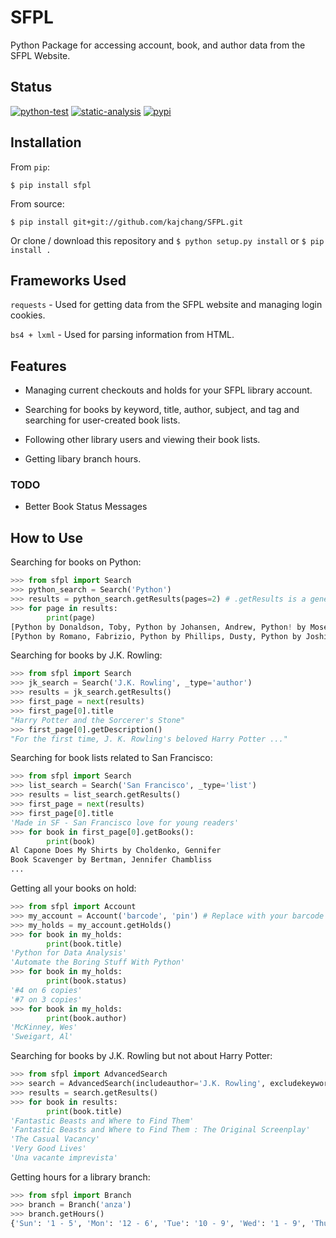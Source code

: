 # SFPL

Python Package for accessing account, book, and author data from the SFPL Website.

## Status
[![python-test](https://github.com/kaijchang/SFPL/actions/workflows/python-package.yml/badge.svg)](https://github.com/kaijchang/SFPL/actions/workflows/python-package.yml)
[![static-analysis](https://github.com/kaijchang/SFPL/actions/workflows/static-analysis.yaml/badge.svg)](https://github.com/kaijchang/SFPL/actions/workflows/static-analysis.yaml)
[![pypi](https://badge.fury.io/py/sfpl.svg)](https://pypi.org/project/sfpl/)

## Installation

From `pip`:

`$ pip install sfpl`

From source:

`$ pip install git+git://github.com/kajchang/SFPL.git`

Or clone / download this repository and `$ python setup.py install` or `$ pip install .`

## Frameworks Used

`requests` - Used for getting data from the SFPL website and managing login cookies.

`bs4 + lxml` - Used for parsing information from HTML.

## Features

* Managing current checkouts and holds for your SFPL library account.

* Searching for books by keyword, title, author, subject, and tag and searching for user-created book lists.

* Following other library users and viewing their book lists.

* Getting libary branch hours.

### TODO

* Better Book Status Messages

## How to Use

Searching for books on Python:

```python
>>> from sfpl import Search
>>> python_search = Search('Python')
>>> results = python_search.getResults(pages=2) # .getResults is a generator that yields / streams pages of results
>>> for page in results:
		print(page)
[Python by Donaldson, Toby, Python by Johansen, Andrew, Python! by Moses, Brian, Python by McGrath, Mike, Python by Vo. T. H, Phuong]
[Python by Romano, Fabrizio, Python by Phillips, Dusty, Python by Joshi, Prateek, Python by Lassoff, Mark, Python by Wayani, Rafiq]
```

Searching for books by J.K. Rowling:

```python
>>> from sfpl import Search
>>> jk_search = Search('J.K. Rowling', _type='author')
>>> results = jk_search.getResults()
>>> first_page = next(results)
>>> first_page[0].title
"Harry Potter and the Sorcerer's Stone"
>>> first_page[0].getDescription()
"For the first time, J. K. Rowling's beloved Harry Potter ..."
```

Searching for book lists related to San Francisco:

```python
>>> from sfpl import Search
>>> list_search = Search('San Francisco', _type='list')
>>> results = list_search.getResults()
>>> first_page = next(results)
>>> first_page[0].title
'Made in SF - San Francisco love for young readers'
>>> for book in first_page[0].getBooks():
		print(book)
Al Capone Does My Shirts by Choldenko, Gennifer
Book Scavenger by Bertman, Jennifer Chambliss
...
```

Getting all your books on hold:

```python
>>> from sfpl import Account
>>> my_account = Account('barcode', 'pin') # Replace with your barcode and pin.
>>> my_holds = my_account.getHolds()
>>> for book in my_holds:
		print(book.title)
'Python for Data Analysis'
'Automate the Boring Stuff With Python'
>>> for book in my_holds:
		print(book.status)
'#4 on 6 copies'
'#7 on 3 copies'
>>> for book in my_holds:
		print(book.author)
'McKinney, Wes'
'Sweigart, Al'
```

Searching for books by J.K. Rowling but not about Harry Potter:

```python
>>> from sfpl import AdvancedSearch
>>> search = AdvancedSearch(includeauthor='J.K. Rowling', excludekeyword='Harry Potter') # Search for books by J.K. Rowling but don't include 'Harry Potter'
>>> results = search.getResults()
>>> for book in results:
		print(book.title)
'Fantastic Beasts and Where to Find Them'
'Fantastic Beasts and Where to Find Them : The Original Screenplay'
'The Casual Vacancy'
'Very Good Lives'
'Una vacante imprevista'
```

Getting hours for a library branch:

```python
>>> from sfpl import Branch
>>> branch = Branch('anza')
>>> branch.getHours()
{'Sun': '1 - 5', 'Mon': '12 - 6', 'Tue': '10 - 9', 'Wed': '1 - 9', 'Thu': '10 - 6', 'Fri': '1 - 6', 'Sat': '10 - 6'}
```
